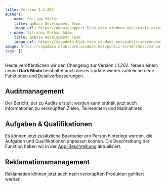 ```yaml
---
title: Version 1.1.202
authors:
  - name: Philipp Pähler
    title: qmBase Development Team
    image_url: https://qmbasesupport.blob.core.windows.net/static-assets/img/persons/paehler_round.png
  - name: Gilrandy Farhan Adam
    title: qmBase Development Team
    image_url: https://caqadmin.blob.core.windows.net/public-screenshots/manual-screenshots/gilrand-profile-picture.jpg
image: https://caqadmin.blob.core.windows.net/public-screenshots/manual-screenshots/Screenshot%202024-05-31%20darkModeIntor.png
tags: []
---
```


Heute veröffentlichen wir den Changelog zur Version _1.1.202_. Neben einem neuen **Dark Mode** beinhaltet auch dieses Update wieder zahlreiche neue Funktionen und Detailverbesserungen.

<!--truncate-->

## Auditmanagement

Der Bericht, der zu Audits erstellt werden kann enthält jetzt auch Informationen zu verknüpften Zielen, Teilnehmern und Maßnahmen.

## Aufgaben & Qualifikationen

Es können jetzt zusätzliche Bearbeiter pro Person hinterlegt werden, die Aufgaben und Qualifikationen anpassen können. Die Beschreibung der Funktion haben wir in der [App-Beschreibung](/docs/apps/aufgaben-und-qualifikationen) aktualisiert.

## Reklamationsmanagement

Reklamation können jetzt auch nach verknüpften Produkten gefiltert werden.
